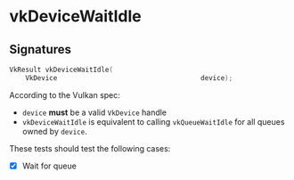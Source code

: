 # vkDeviceWaitIdle

## Signatures
```c++
VkResult vkDeviceWaitIdle(
    VkDevice                                    device);
```

According to the Vulkan spec:
- `device` **must** be a valid `VkDevice` handle
- `vkDeviceWaitIdle` is equivalent to calling `vkQueueWaitIdle` for all queues
  owned by `device`.

These tests should test the following cases:
- [x] Wait for queue
